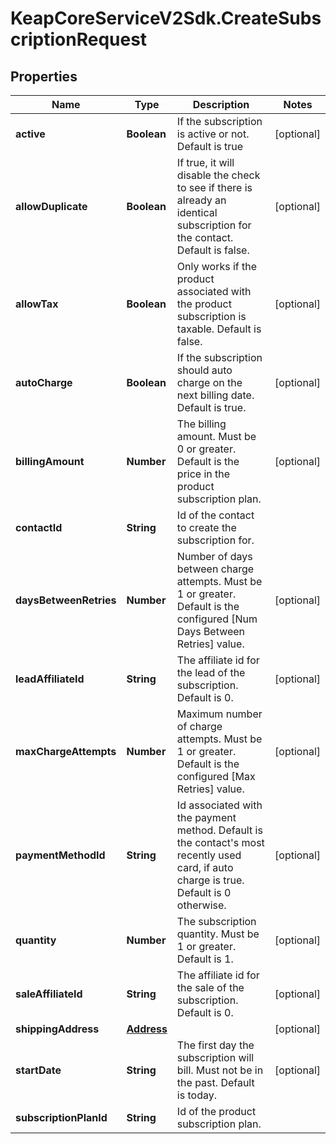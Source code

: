 # KeapCoreServiceV2Sdk.CreateSubscriptionRequest

## Properties

Name | Type | Description | Notes
------------ | ------------- | ------------- | -------------
**active** | **Boolean** | If the subscription is active or not. Default is true | [optional] 
**allowDuplicate** | **Boolean** | If true, it will disable the check to see if there is already an identical subscription for the contact. Default is false. | [optional] 
**allowTax** | **Boolean** | Only works if the product associated with the product subscription is taxable. Default is false. | [optional] 
**autoCharge** | **Boolean** | If the subscription should auto charge on the next billing date. Default is true. | [optional] 
**billingAmount** | **Number** | The billing amount. Must be 0 or greater. Default is the price in the product subscription plan. | [optional] 
**contactId** | **String** | Id of the contact to create the subscription for. | 
**daysBetweenRetries** | **Number** | Number of days between charge attempts. Must be 1 or greater. Default is the configured [Num Days Between Retries] value. | [optional] 
**leadAffiliateId** | **String** | The affiliate id for the lead of the subscription. Default is 0. | [optional] 
**maxChargeAttempts** | **Number** | Maximum number of charge attempts. Must be 1 or greater. Default is the configured [Max Retries] value. | [optional] 
**paymentMethodId** | **String** | Id associated with the payment method. Default is the contact&#39;s most recently used card, if auto charge is true. Default is 0 otherwise. | [optional] 
**quantity** | **Number** | The subscription quantity. Must be 1 or greater. Default is 1. | [optional] 
**saleAffiliateId** | **String** | The affiliate id for the sale of the subscription. Default is 0. | [optional] 
**shippingAddress** | [**Address**](Address.md) |  | [optional] 
**startDate** | **String** | The first day the subscription will bill. Must not be in the past. Default is today. | [optional] 
**subscriptionPlanId** | **String** | Id of the product subscription plan. | 


